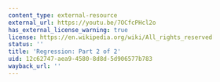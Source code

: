 ```yaml
---
content_type: external-resource
external_url: https://youtu.be/7OCfcPHcl2o
has_external_license_warning: true
license: https://en.wikipedia.org/wiki/All_rights_reserved
status: ''
title: 'Regression: Part 2 of 2'
uid: 12c62747-aea9-4580-8d8d-5d906577b783
wayback_url: ''
---
```

